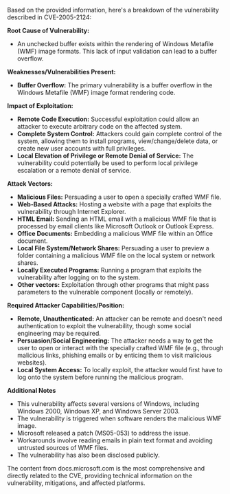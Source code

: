 Based on the provided information, here's a breakdown of the vulnerability described in CVE-2005-2124:

**Root Cause of Vulnerability:**

- An unchecked buffer exists within the rendering of Windows Metafile (WMF) image formats. This lack of input validation can lead to a buffer overflow.

**Weaknesses/Vulnerabilities Present:**

- **Buffer Overflow:** The primary vulnerability is a buffer overflow in the Windows Metafile (WMF) image format rendering code.

**Impact of Exploitation:**

- **Remote Code Execution:** Successful exploitation could allow an attacker to execute arbitrary code on the affected system.
- **Complete System Control:** Attackers could gain complete control of the system, allowing them to install programs, view/change/delete data, or create new user accounts with full privileges.
- **Local Elevation of Privilege or Remote Denial of Service:** The vulnerability could potentially be used to perform local privilege escalation or a remote denial of service.

**Attack Vectors:**

- **Malicious Files:** Persuading a user to open a specially crafted WMF file.
- **Web-Based Attacks:** Hosting a website with a page that exploits the vulnerability through Internet Explorer.
- **HTML Email:** Sending an HTML email with a malicious WMF file that is processed by email clients like Microsoft Outlook or Outlook Express.
- **Office Documents:** Embedding a malicious WMF file within an Office document.
- **Local File System/Network Shares:** Persuading a user to preview a folder containing a malicious WMF file on the local system or network shares.
- **Locally Executed Programs:** Running a program that exploits the vulnerability after logging on to the system.
- **Other vectors:** Exploitation through other programs that might pass parameters to the vulnerable component (locally or remotely).

**Required Attacker Capabilities/Position:**

- **Remote, Unauthenticated:** An attacker can be remote and doesn't need authentication to exploit the vulnerability, though some social engineering may be required.
- **Persuasion/Social Engineering:** The attacker needs a way to get the user to open or interact with the specially crafted WMF file (e.g., through malicious links, phishing emails or by enticing them to visit malicious websites).
- **Local System Access:** To locally exploit, the attacker would first have to log onto the system before running the malicious program.

**Additional Notes**

- This vulnerability affects several versions of Windows, including Windows 2000, Windows XP, and Windows Server 2003.
- The vulnerability is triggered when software renders the malicious WMF image.
- Microsoft released a patch (MS05-053) to address the issue.
- Workarounds involve reading emails in plain text format and avoiding untrusted sources of WMF files.
- The vulnerability has also been disclosed publicly.

The content from docs.microsoft.com is the most comprehensive and directly related to the CVE, providing technical information on the vulnerability, mitigations, and affected platforms.